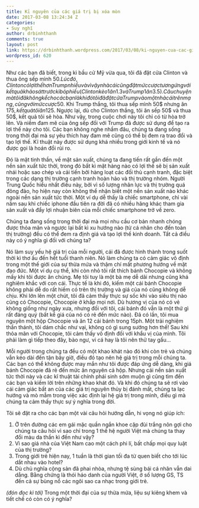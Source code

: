 ```yaml
---
title: Kỉ nguyên của các giá trị bị xóa mòn
date: 2017-03-08 13:24:34 Z
categories:
- Suy nghĩ
author: drbinhthanh
comments: true
layout: post
link: https://drbinhthanh.wordpress.com/2017/03/08/ki-nguyen-cua-cac-gia-tri-bi-xoa-mon/
wordpress_id: 620
---
```


Như các bạn đã biết, trong kì bầu cử Mỹ vừa qua, tôi đã đặt cửa Clinton và thua ông sếp mình 50$. Lúc đó, Clinton có lợi thế hơn Trump nhiều và vì vậy nhà cái cũng đặt mức cược tương ứng với kết quả khảo sát trước kì bỏ phiếu (Clinton kèo 1 ăn 1.3 và Trump 1 ăn 3.5). Câu chuyện mà tôi đã không kể cho các bạn là khi đó tôi đã đặt cửa Trump vào một nhà cái trên mạng, cũng với mức cược 50$. Khi Trump thắng, tôi thua sếp mình 50$ nhưng ăn 175$, kết quả tôi ăn 125$. Ngược lại, dù cho Clinton thắng, tôi ăn sếp 50$ và thua 50$, kết quả tôi sẽ hòa. Như vậy, trong cuộc chơi này tôi chỉ có từ hòa trở lên. Và niềm đam mê của ông sếp đối với Trump đã được sử dụng để tạo ra lợi thế này cho tôi. Các bạn không nghe nhầm đâu, chúng ta đang sống trong thời đại mà sự yêu thích hay đam mê cũng có thể bị đem ra trao đổi và tạo lợi thế. Kĩ thuật này được sử dụng khá nhiều trong giới kinh tế và nó được gọi là hoán đổi rủi ro.<!-- more -->

Đó là mặt tinh thần, về mặt sản xuất, chúng ta đang tiến rất gần đến một nền sản xuất tức thời, trong đó bất kì mặt hàng nào có lợi thế sẽ bị sản xuất nhái hoặc sao chép và cải tiến bởi hàng loạt các đối thủ cạnh tranh, đặc biệt trong các dạng thị trường cạnh tranh hoàn hảo và thị trường nhóm. Người Trung Quốc hiểu nhất điều này, bởi vì số lượng nhân lực và thị trường quá đông đảo, họ hiện nay còn không thể nhận biết một nền sản xuất nào khác ngoài nền sản xuất tức thời. Một ví dụ dễ thấy là chiếc smartphone, chỉ vài năm sau khi chiếc iphone đầu tiên ra đời đã có nhiều hãng khác tham gia sản xuất và đẩy lợi nhuận biên của mỗi chiếc smartphone trở về zero.

Chúng ta đang sống trong thời đại mà mọi nhu cầu cơ bản nhanh chóng được thỏa mãn và ngược lại bất kì xu hướng nào (từ cá nhân cho đến toàn thị trường) đều có thể đem ra định giá và tạo lợi thế kinh doanh. Tất cả điều này có ý nghĩa gì đối với chúng ta?

Nó làm suy yếu hệ giá trị của mỗi người, cái đã được hình thành trong suốt thời kì thơ ấu đến hết tuổi thanh niên. Nó làm chúng ta có cảm giác vô định trong một thế giới của sự thừa mứa và thậm chí mất phương hướng về mặt đạo đức. Một ví dụ cụ thể, khi còn nhỏ tôi rất thích bánh Chocopie và không mấy khi tôi được ăn chúng. Mẹ tôi tuy là một bà mẹ dễ dãi nhưng cũng khá nghiêm khắc với con cái. Thực tế là khi đó, kiếm một cái bánh Chocopie không phải dễ do rất hiếm có trên thị trường và giá của nó cũng không dễ chịu. Khi lớn lên một chút, tôi đã cảm thấy thực sự sốc khi vào siêu thị nào cũng có Chocopie, Chocopie ở khắp mọi nơi. Dù hương vị của nó có vẻ không giống như ngày xưa, nhưng đối với tôi, cái bánh đó vẫn là một thứ gì rất đáng quý (bất kể giá của nó có rẻ đến mức nào). Đã có lần, tôi mua nguyên một hộp Chocopie và ăn 12 cái bánh trong 15ph. Một trải nghiệm thần thánh, tôi dám chắc như vại, không có gì sung sướng hơn thế! Sau khi thỏa mãn với Chocopie, tôi cảm thấy vô định đối với khẩu vị của mình. Tôi phải làm gì tiếp theo đây, bào ngư, vi cá hay là tôi nên thử tay gấu...

Mỗi người trong chúng ta đều có một khao khát nào đó khi còn trẻ và chúng vẫn kéo dài đến tận bây giờ, điều đó tạo nên hệ giá trị trong mỗi chúng ta. Các bạn có thể không được may mắn như tôi được đáp ứng dễ dàng, khi giá bánh Chocopie đã rẻ đến mức ăn nguyên cả hộp. Nhưng cái nền sản xuất tức thời này và các kĩ thuật tài chính phái sinh sớm muộn gì cũng tìm đến các bạn và kiếm lời trên những khao khát đó. Và khi đó chúng ta sẽ rơi vào cái cảm giác bất an của các giá trị nguyên thủy bị đánh mất, chúng ta lạc hướng và mò mẫm trong việc xác định lại hệ giá trị trong mình, điều gì mà chúng ta cảm thấy thực sự ý nghĩa trong đời.

Tôi sẽ đặt ra cho các bạn một vài câu hỏi hướng dẫn, hi vọng nó giúp ích:
1. Ở trên đường các em gái mặc quần ngắn khoe cặp đùi trắng nõn gợi cho chúng ta câu hỏi vì sao chỉ trong 1 thế hệ người Việt mà chúng ta thay đổi màu da thần kì đến như vậy?
2. Vì sao giá nhà của Việt Nam cao một cách phi lí, bất chấp mọi quy luật của thị trường?
3. Trong giới trẻ hiện nay, 1 tuần là thời gian tối đa từ quen biết cho tới lúc dắt nhau vào hotel?
4. Dù chủ nghĩa cộng sản đã phai nhòa, nhưng tệ sùng bái cá nhân vẫn dai dẳng. Bằng chứng là thói háo danh của người Việt, ở số lượng GS, TS đến cả sự bùng nổ các ngôi sao ca nhạc trong giới trẻ.

_(đón đọc kì tới)_ Trong một thời đại của sự thừa mứa, liệu sự kiêng khem và tiết chế có còn có ý nghĩa?

